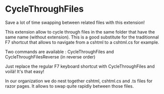 # CycleThroughFiles

Save a lot of time swapping between related files with this extension!

This extension allow to cycle through files in the same folder that have the same name (without extension). This is a good substitute for the traditionnal F7 shortcut that allows to navigate from a cshtml to a cshtml.cs for example.

Two commands are available : CycleThroughFiles and CycleThroughFilesReverse (in reverse order)

Just replace the regular F7 keyboard shortcut with CycleThroughFiles and voilà!  It's that easy!

In our organization we do nest together cshtml, cshtml.cs and .ts files for razor pages. It allows to swap quite rapidly between those files.
